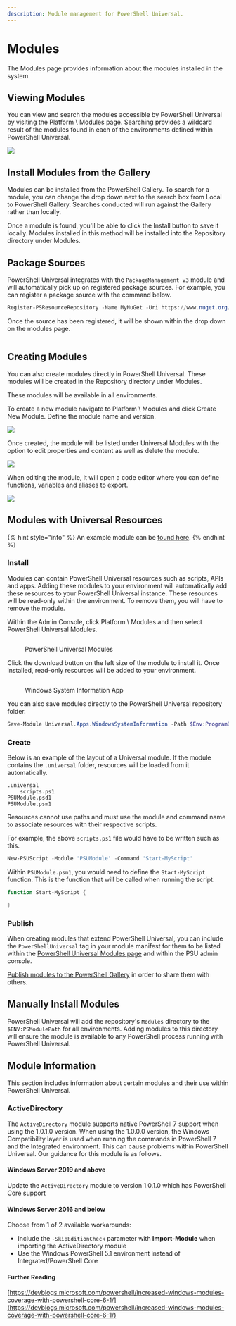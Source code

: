 ```yaml
---
description: Module management for PowerShell Universal.
---
```


# Modules

The Modules page provides information about the modules installed in the system.&#x20;

## Viewing Modules

You can view and search the modules accessible by PowerShell Universal by visiting the Platform \ Modules page. Searching provides a wildcard result of the modules found in each of the environments defined within PowerShell Universal.&#x20;

![](<../.gitbook/assets/image (265).png>)

## Install Modules from the Gallery

Modules can be installed from the PowerShell Gallery. To search for a module, you can change the drop down next to the search box from Local to PowerShell Gallery. Searches conducted will run against the Gallery rather than locally.&#x20;

Once a module is found, you'll be able to click the Install button to save it locally. Modules installed in this method will be installed into the Repository directory under Modules.&#x20;



## Package Sources

PowerShell Universal integrates with the `PackageManagement v3` module and will automatically pick up on registered package sources. For example, you can register a package source with the command below.&#x20;

```powershell
Register-PSResourceRepository -Name MyNuGet -Uri https://www.nuget.org/api/v2
```

Once the source has been registered, it will be shown within the drop down on the modules page.&#x20;

<figure><img src="../.gitbook/assets/image (152).png" alt=""><figcaption></figcaption></figure>

## Creating Modules&#x20;

You can also create modules directly in PowerShell Universal. These modules will be created in the Repository directory under Modules.&#x20;

These modules will be available in all environments.

To create a new module navigate to Platform \ Modules and click Create New Module. Define the module name and version.&#x20;

![](<../.gitbook/assets/image (319).png>)

Once created, the module will be listed under Universal Modules with the option to edit properties and content as well as delete the module.&#x20;

![](<../.gitbook/assets/image (54).png>)

When editing the module, it will open a code editor where you can define functions, variables and aliases to export.&#x20;

![](<../.gitbook/assets/image (455).png>)

## Modules with Universal Resources

{% hint style="info" %}
An example module can be [found here](https://github.com/ironmansoftware/universal-modules).
{% endhint %}

### Install

Modules can contain PowerShell Universal resources such as scripts, APIs and apps. Adding these modules to your environment will automatically add these resources to your PowerShell Universal instance. These resources will be read-only within the environment. To remove them, you will have to remove the module.&#x20;

Within the Admin Console, click Platform \ Modules and then select PowerShell Universal Modules.&#x20;

<figure><img src="../.gitbook/assets/image (110).png" alt=""><figcaption><p>PowerShell Universal Modules</p></figcaption></figure>

Click the download button on the left size of the module to install it. Once installed, read-only resources will be added to your environment.&#x20;

<figure><img src="../.gitbook/assets/image (456).png" alt=""><figcaption><p>Windows System Information App</p></figcaption></figure>

You can also save modules directly to the PowerShell Universal repository folder.&#x20;

```powershell
Save-Module Universal.Apps.WindowsSystemInformation -Path $Env:ProgramData\UniversalAutomation\Repository\Modules
```

### Create

Below is an example of the layout of a Universal module. If the module contains the `.universal` folder, resources will be loaded from it automatically.

```
.universal 
    scripts.ps1
PSUModule.psd1
PSUModule.psm1
```

Resources cannot use paths and must use the module and command name to associate resources with their respective scripts.&#x20;

For example, the above `scripts.ps1` file would have to be written such as this.&#x20;

```powershell
New-PSUScript -Module 'PSUModule' -Command 'Start-MyScript'
```

Within `PSUModule.psm1`, you would need to define the `Start-MyScript` function. This is the function that will be called when running the script.

```powershell
function Start-MyScript {

}
```

### Publish

When creating modules that extend PowerShell Universal, you can include the `PowerShellUniversal` tag in your module manifest for them to be listed within the [PowerShell Universal Modules page](https://ironmansoftware.com/powershell-universal/modules) and within the PSU admin console.&#x20;

[Publish modules to the PowerShell Gallery](https://jeffbrown.tech/how-to-publish-your-first-powershell-gallery-package/) in order to share them with others.&#x20;

## Manually Install Modules

PowerShell Universal will add the repository's `Modules` directory to the `$ENV:PSModulePath` for all environments. Adding modules to this directory will ensure the module is available to any PowerShell process running with PowerShell Universal.&#x20;

## Module Information

This section includes information about certain modules and their use within PowerShell Universal.

### ActiveDirectory

The `ActiveDirectory` module supports native PowerShell 7 support when using the 1.0.1.0 version. When using the 1.0.0.0 version, the Windows Compatibility layer is used when running the commands in PowerShell 7 and the Integrated environment. This can cause problems within PowerShell Universal. Our guidance for this module is as follows.&#x20;

#### Windows Server 2019 and above

Update the `ActiveDirectory` module to version 1.0.1.0 which has PowerShell Core support

#### Windows Server 2016 and below

Choose from 1 of 2 available workarounds:

* Include the `-SkipEditionCheck` parameter with **Import-Module** when importing the ActiveDirectory module
* Use the Windows PowerShell 5.1 environment instead of Integrated/PowerShell Core

#### Further Reading

[https://devblogs.microsoft.com/powershell/increased-windows-modules-coverage-with-powershell-core-6-1/](https://devblogs.microsoft.com/powershell/increased-windows-modules-coverage-with-powershell-core-6-1/)

